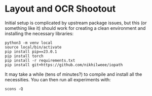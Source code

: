 # Layout and OCR Shootout

Initial setup is complicated by upstream package issues, but this (or something like it) should work for creating a clean environment and installing the necessary libraries:

```
python3 -m venv local
source local/bin/activate
pip install pip==23.0.1
pip install torch
pip install -r requirements.txt
pip install git+https://github.com/nikhilweee/iopath
```

It may take a while (tens of minutes?) to compile and install all the necessities.  You can then run all experiments with:

```
scons -Q
```
